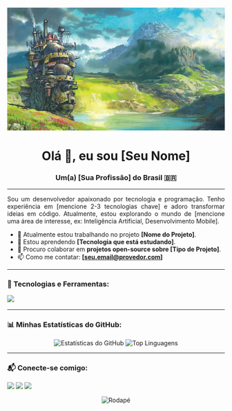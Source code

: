 <!-- ## Hi there 👋
<p align="">
  <img src="13lentes.jpeg" alt="Imagem 13 lentes" width="300"/>
</p>

Sou um(a) Desenvolvedor(a) [Sua Especialidade] apaixonado(a) por criar soluções inovadoras e eficientes. Atualmente estou focado(a) em [Sua Tecnologia Principal].


- 🔭 Atualmente trabalhando em... **[Nome do Projeto/Empresa]**
- 🌱 Aprendendo sobre... **[Nova Tecnologia]**
- 📫 Como me encontrar: **[seu-email@exemplo.com]**
- 😄 Pronouns: Ele/Dele ou Ela/Dela -->

<p align="center">
  <img src="studio-ghibli.jpg" width="800">
</p>

<h1 align="center">Olá 👋, eu sou [Seu Nome]</h1>
<h3 align="center">Um(a) [Sua Profissão] do Brasil 🇧🇷</h3>

---

<p align="justify">
  Sou um desenvolvedor apaixonado por tecnologia e programação. Tenho experiência em [mencione 2-3 tecnologias chave] e adoro transformar ideias em código. Atualmente, estou explorando o mundo de [mencione uma área de interesse, ex: Inteligência Artificial, Desenvolvimento Mobile].
</p>

- 🔭 Atualmente estou trabalhando no projeto **[Nome do Projeto]**.
- 🌱 Estou aprendendo **[Tecnologia que está estudando]**.
- 👯 Procuro colaborar em **projetos open-source sobre [Tipo de Projeto]**.
- 📫 Como me contatar: **[seu.email@provedor.com]**

---

<h3 align="left">🚀 Tecnologias e Ferramentas:</h3>
<p align="left">
  <a href="https://skillicons.dev">
    <img src="https://skillicons.dev/icons?i=js,ts,html,css,react,nextjs,tailwind,nodejs,express,py,django,flask,postgres,mysql,mongodb,docker,aws,gcp,git,github,vscode,figma" />
  </a>
</p>

---

<h3 align="left">📊 Minhas Estatísticas do GitHub:</h3>
<p align="center">
  <img align="center" height="150em" src="https://github-readme-stats.vercel.app/api?username=[SEU_USUARIO_GITHUB]&show_icons=true&theme=dracula&include_all_commits=true&count_private=true" alt="Estatísticas do GitHub" />
  <img align="center" height="150em" src="https://github-readme-stats.vercel.app/api/top-langs/?username=[SEU_USUARIO_GITHUB]&layout=compact&langs_count=8&theme=dracula" alt="Top Linguagens" />
</p>

---

<h3 align="left">📬 Conecte-se comigo:</h3>
<p align="left">
  <a href="https://linkedin.com/in/[SEU_USUARIO_LINKEDIN]" target="_blank"><img src="https://img.shields.io/badge/-LinkedIn-%230077B5?style=for-the-badge&logo=linkedin&logoColor=white" target="_blank"></a>
  <a href="mailto:[SEU_EMAIL]"><img src="https://img.shields.io/badge/-Gmail-%23333?style=for-the-badge&logo=gmail&logoColor=white" target="_blank"></a>
  <a href="https://instagram.com/[SEU_USUARIO_INSTAGRAM]" target="_blank"><img src="https://img.shields.io/badge/-Instagram-%23E4405F?style=for-the-badge&logo=instagram&logoColor=white" target="_blank"></a>
</p>

<p align="center">
  <img src="https://raw.githubusercontent.com/mayhemantt/mayhemantt/Update/svg/Bottom.svg" alt="Rodapé">
</p>